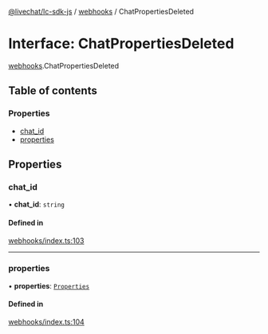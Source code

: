 [@livechat/lc-sdk-js](../README.md) / [webhooks](../modules/webhooks.md) / ChatPropertiesDeleted

# Interface: ChatPropertiesDeleted

[webhooks](../modules/webhooks.md).ChatPropertiesDeleted

## Table of contents

### Properties

- [chat\_id](webhooks.ChatPropertiesDeleted.md#chat_id)
- [properties](webhooks.ChatPropertiesDeleted.md#properties)

## Properties

### chat\_id

• **chat\_id**: `string`

#### Defined in

[webhooks/index.ts:103](https://github.com/livechat/lc-sdk-js/blob/951da85/src/webhooks/index.ts#L103)

___

### properties

• **properties**: [`Properties`](objects.Properties.md)

#### Defined in

[webhooks/index.ts:104](https://github.com/livechat/lc-sdk-js/blob/951da85/src/webhooks/index.ts#L104)
